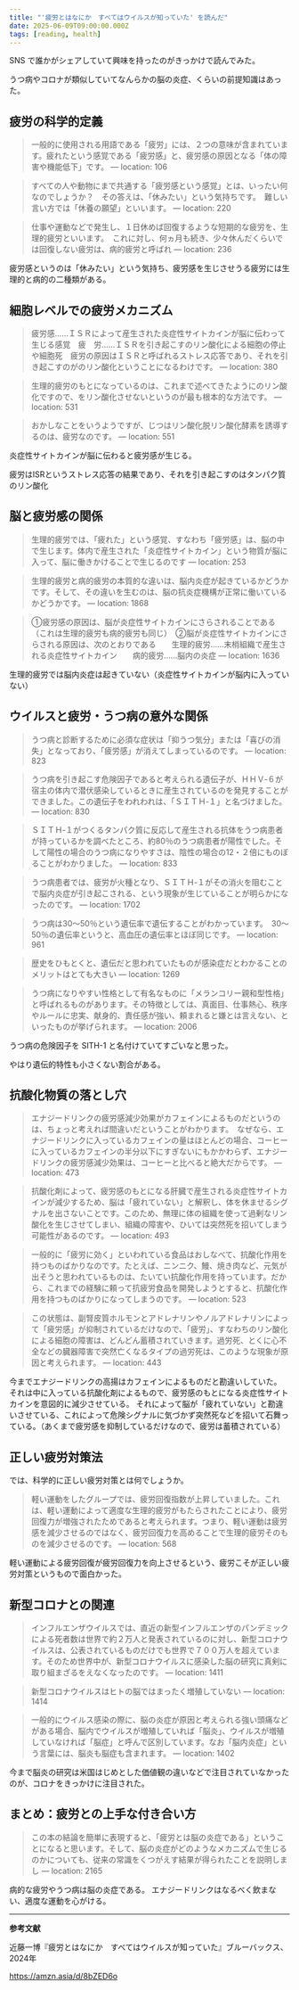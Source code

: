 ```yaml
---
title: "'疲労とはなにか　すべてはウイルスが知っていた' を読んだ"
date: 2025-06-09T09:00:00.000Z
tags: [reading, health]
---
```


SNS で誰かがシェアしていて興味を持ったのがきっかけで読んでみた。

うつ病やコロナが類似していてなんらかの脳の炎症、くらいの前提知識はあった。

## 疲労の科学的定義

> 一般的に使用される用語である「疲労」には、２つの意味が含まれています。疲れたという感覚である「疲労感」と、疲労感の原因となる「体の障害や機能低下」です。 — location: 106

> すべての人や動物にまで共通する「疲労感という感覚」とは、いったい何なのでしょうか？　その答えは、「休みたい」という気持ちです。　難しい言い方では「休養の願望」といいます。 — location: 220

> 仕事や運動などで発生し、１日休めば回復するような短期的な疲労を、生理的疲労といいます。　これに対し、何ヵ月も続き、少々休んだくらいでは回復しない疲労は、病的疲労と呼ばれ — location: 236

疲労感というのは「休みたい」という気持ち、疲労感を生じさせうる疲労には生理的と病的の二種類がある。

## 細胞レベルでの疲労メカニズム

> 疲労感……ＩＳＲによって産生された炎症性サイトカインが脳に伝わって生じる感覚　疲　労……ＩＳＲを引き起こすのリン酸化による細胞の停止や細胞死　疲労の原因はＩＳＲと呼ばれるストレス応答であり、それを引き起こすのがのリン酸化ということになるわけです。 — location: 380

> 生理的疲労のもとになっているのは、これまで述べてきたようにのリン酸化ですので、をリン酸化させないというのが最も根本的な方法です。 — location: 531

> おかしなことをいうようですが、じつはリン酸化脱リン酸化酵素を誘導するのは、疲労なのです。 — location: 551

炎症性サイトカインが脳に伝わると疲労感が生じる。

疲労はISRというストレス応答の結果であり、それを引き起こすのはタンパク質のリン酸化

## 脳と疲労感の関係

> 生理的疲労では、「疲れた」という感覚、すなわち「疲労感」は、脳の中で生じます。体内で産生された「炎症性サイトカイン」という物質が脳に入って、脳に働きかけることで生じるのです — location: 253

> 生理的疲労と病的疲労の本質的な違いは、脳内炎症が起きているかどうかです。そして、その違いを生むのは、脳の抗炎症機構が正常に働いているかどうかです。 — location: 1868

> ①疲労感の原因は、脳が炎症性サイトカインにさらされることである（これは生理的疲労も病的疲労も同じ）　②脳が炎症性サイトカインにさらされる原因は、次のとおりである　　生理的疲労……末梢組織で産生される炎症性サイトカイン　　病的疲労……脳内の炎症 — location: 1636

生理的疲労では脳内炎症は起きていない（炎症性サイトカインが脳内に入っていない）

## ウイルスと疲労・うつ病の意外な関係

> うつ病と診断するために必須な症状は「抑うつ気分」または「喜びの消失」となっており、「疲労感」が消えてしまっているのです。 — location: 823

> うつ病を引き起こす危険因子であると考えられる遺伝子が、ＨＨＶ‐６が宿主の体内で潜伏感染しているときに産生されているのを発見することができました。この遺伝子をわれわれは、「ＳＩＴＨ‐１」と名づけました。 — location: 830

> ＳＩＴＨ‐１がつくるタンパク質に反応して産生される抗体をうつ病患者が持っているかを調べたところ、約80％のうつ病患者が陽性でした。そして陽性の場合のうつ病になりやすさは、陰性の場合の12・２倍にものぼることがわかりました。 — location: 833

> うつ病患者では、疲労が火種となり、ＳＩＴＨ‐１がその消火を阻むことで脳内炎症が引き起こされる、という現象が生じていることが明らかになったのです。 — location: 1702

> うつ病は30～50％という遺伝率で遺伝することがわかっています。　30～50％の遺伝率というと、高血圧の遺伝率とほぼ同じです。 — location: 961

> 歴史をひもとくと、遺伝だと思われていたものが感染症だとわかることのメリットはとても大きい — location: 1269

> うつ病になりやすい性格として有名なものに「メランコリー親和型性格」と呼ばれるものがあります。その特徴としては、真面目、仕事熱心、秩序やルールに忠実、献身的、責任感が強い、頼まれると嫌とは言えない、といったものが挙げられます。 — location: 2006

うつ病の危険因子を SITH-1 と名付けていてすごいなと思った。

やはり遺伝的特性も小さくない割合がある。

## 抗酸化物質の落とし穴

> エナジードリンクの疲労感減少効果がカフェインによるものだというのは、ちょっと考えれば間違いだということがわかります。　なぜなら、エナジードリンクに入っているカフェインの量はほとんどの場合、コーヒーに入っているカフェインの半分以下にすぎないにもかかわらず、エナジードリンクの疲労感減少効果は、コーヒーと比べると絶大だからです。 — location: 473

> 抗酸化剤によって、疲労感のもとになる肝臓で産生される炎症性サイトカインが減少するため、脳は「疲れていない」と解釈し、体を休ませるシグナルを出さないことです。このため、無理に体の組織を使って過剰なリン酸化を生じさせてしまい、組織の障害や、ひいては突然死を招いてしまう可能性があるのです。 — location: 493

> 一般的に「疲労に効く」といわれている食品はおしなべて、抗酸化作用を持つものばかりなのです。たとえば、ニンニク、鰻、焼き肉など、元気が出そうと思われているものは、たいてい抗酸化作用を持っています。だから、これまでの経験に頼って抗疲労食品を開発しようとすると、抗酸化作用を持つものばかりになってしまうのです。 — location: 523

> この状態は、副腎皮質ホルモンとアドレナリンやノルアドレナリンによって「疲労感」が抑制されているだけなので、「疲労」、すなわちのリン酸化による細胞の障害は、どんどん蓄積されていきます。過労死、とくに心不全などの臓器障害で突然亡くなるタイプの過労死は、このような現象が原因と考えられます。 — location: 443

今までエナジードリンクの高揚はカフェインによるものだと勘違いしていた。
それは中に入っている抗酸化剤によるもので、疲労感のもとになる炎症性サイトカインを意図的に減少させている。
それによって脳が「疲れていない」と勘違いさせている、これによって危険シグナルに気づかず突然死などを招いて石舞っている。（あくまで疲労感を抑制しているだけなので、疲労は蓄積されている）

## 正しい疲労対策法

では、科学的に正しい疲労対策とは何でしょうか。

> 軽い運動をしたグループでは、疲労回復指数が上昇していました。これは、軽い運動によって適度な生理的疲労がもたらされたことにより、疲労回復力が増強されたためであると考えられます。つまり、軽い運動は疲労感を減少させるのではなく、疲労回復力を高めることで生理的疲労そのものを減少させるのです。 — location: 568

軽い運動による疲労回復が疲労回復力を向上させるという、疲労こそが正しい疲労対策というもので面白かった。

## 新型コロナとの関連


> インフルエンザウイルスでは、直近の新型インフルエンザのパンデミックによる死者数は世界で約２万人と発表されているのに対し、新型コロナウイルスは、公表されているものだけでも世界で７００万人を超えています。そのため世界中が、新型コロナウイルスに感染した脳の研究に真剣に取り組まざるをえなくなったのです。 — location: 1411

> 新型コロナウイルスはヒトの脳ではまったく増殖していない — location: 1414

> 一般的にウイルス感染の際に、脳の炎症が原因と考えられる強い頭痛などがある場合、脳内でウイルスが増殖していれば「脳炎」、ウイルスが増殖していなければ「脳症」と呼んで区別しています。なお「脳内炎症」という言葉には、脳炎も脳症も含まれます。 — location: 1402

今まで脳炎の研究は米国はじめとした価値観の違いなどで注目されていなかったのが、コロナをきっかけに注目された。

## まとめ：疲労との上手な付き合い方

> この本の結論を簡単に表現すると、「疲労とは脳の炎症である」ということになると思います。そして、脳の炎症がどのようなメカニズムで生じるのかについても、従来の常識をくつがえす結果が得られたことを説明しまし — location: 2165

病的な疲労やうつ病は脳の炎症である。
エナジードリンクはなるべく飲まない、適度な運動を心がける。

---

**参考文献**

近藤一博『疲労とはなにか　すべてはウイルスが知っていた』ブルーバックス、2024年

https://amzn.asia/d/8bZED6o